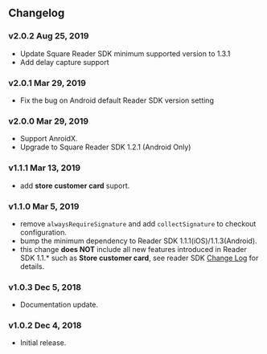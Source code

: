 ## Changelog

### v2.0.2 Aug 25, 2019

* Update Square Reader SDK minimum supported version to  1.3.1
* Add delay capture support

### v2.0.1 Mar 29, 2019

* Fix the bug on Android default Reader SDK version setting

### v2.0.0 Mar 29, 2019

* Support AnroidX.
* Upgrade to Square Reader SDK 1.2.1 (Android Only)

### v1.1.1 Mar 13, 2019

* add **store customer card** suport.

### v1.1.0 Mar 5, 2019

* remove `alwaysRequireSignature` and add `collectSignature` to checkout configuration.
* bump the minimum dependency to Reader SDK 1.1.1(iOS)/1.1.3(Android).
* this change **does NOT** include all new features introduced in Reader SDK 1.1.* such as **Store customer card**, see reader SDK [Change Log](https://docs.connect.squareup.com/changelog/mobile-logs/2019-02-13) for details.

### v1.0.3 Dec 5, 2018

* Documentation update.

### v1.0.2 Dec 4, 2018

* Initial release.
